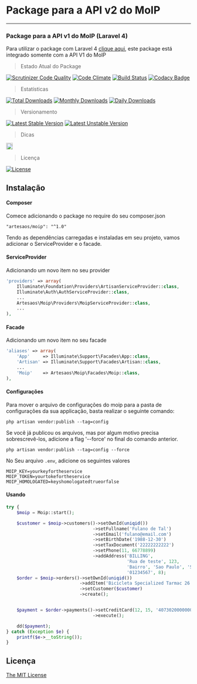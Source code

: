 # Package para a API v2 do MoIP
----------------------
### Package para a API v1 do MoIP (Laravel 4)

Para utilizar o package com Laravel 4 [clique aqui](https://github.com/SOSTheBlack/moip), este package está integrado somente com a API V1 do MoIP

> Estado Atual do Package

[![Scrutinizer Code Quality](https://scrutinizer-ci.com/g/artesaos/moip/badges/quality-score.png?b=master)](https://scrutinizer-ci.com/g/artesaos/moip/?branch=master)
[![Code Climate](https://codeclimate.com/github/artesaos/moip/badges/gpa.svg)](https://codeclimate.com/github/artesaos/moip)
[![Build Status](https://scrutinizer-ci.com/g/artesaos/moip/badges/build.png?b=master)](https://scrutinizer-ci.com/g/artesaos/moip/build-status/master)
[![Codacy Badge](https://www.codacy.com/project/badge/61b5d36f2e544ffea6fa79ae316cc9d6)](https://www.codacy.com/app/jeancesargarcia/moip)

> Estatísticas

[![Total Downloads](https://poser.pugx.org/artesaos/moip/downloads)](https://packagist.org/packages/artesaos/moip)
[![Monthly Downloads](https://poser.pugx.org/artesaos/moip/d/monthly)](https://packagist.org/packages/artesaos/moip)
[![Daily Downloads](https://poser.pugx.org/artesaos/moip/d/daily)](https://packagist.org/packages/artesaos/moip)

> Versionamento

[![Latest Stable Version](https://poser.pugx.org/artesaos/moip/v/stable)](https://packagist.org/packages/artesaos/moip)
[![Latest Unstable Version](https://poser.pugx.org/artesaos/moip/v/unstable)](https://packagist.org/packages/artesaos/moip)


> Dicas

<a href="http://zenhub.io" target="_blank"><img src="https://raw.githubusercontent.com/ZenHubIO/support/master/zenhub-badge.png" height="18px" alt="Powered by ZenHub"/></a>

> Licença

[![License](https://poser.pugx.org/artesaos/moip/license)](https://packagist.org/packages/artesaos/moip)


## Instalação

#### Composer

Comece adicionando o package no require do seu composer.json

```shell
"artesaos/moip": "^1.0"
```

Tendo as dependências carregadas e instaladas em seu projeto, vamos adicionar o ServiceProvider e o facade.

#### ServiceProvider
Adicionando um novo item no seu provider

```php
'providers' => array(
    Illuminate\Foundation\Providers\ArtisanServiceProvider::class,
    Illuminate\Auth\AuthServiceProvider::class,
    ...
    Artesaos\Moip\Providers\MoipServiceProvider::class,
    ...
),
```
#### Facade
Adicionando um novo item no seu facade

```php
'aliases' => array(
	'App'     => Illuminate\Support\Facades\App::class,
	'Artisan' => Illuminate\Support\Facades\Artisan::class,
	...
	'Moip'    => Artesaos\Moip\Facades\Moip::class,
),
```

#### Configurações
Para mover o arquivo de configurações do moip para a pasta de configurações da sua applicação, basta realizar o seguinte comando:

```shell
php artisan vendor:publish --tag=config
```

Se você já publicou os arquivos, mas por algum motivo precisa sobrescrevê-los, adicione a flag '--force' no final do comando anterior.

```shell
php artisan vendor:publish --tag=config --force
```

No Seu arquivo `.env`, adicione os seguintes valores

```
MOIP_KEY=yourkeyfortheservice
MOIP_TOKEN=yourtokefortheservice
MOIP_HOMOLOGATED=keyshomologatedtrueorfalse
```

#### Usando

```php
try {
	$moip = Moip::start();

	$customer = $moip->customers()->setOwnId(uniqid())
	                             ->setFullname('Fulano de Tal')
	                             ->setEmail('fulano@email.com')
	                             ->setBirthDate('1988-12-30')
	                             ->setTaxDocument('22222222222')
	                             ->setPhone(11, 66778899)
	                             ->addAddress('BILLING',
	                                          'Rua de teste', 123,
	                                          'Bairro', 'Sao Paulo', 'SP',
	                                          '01234567', 8);
	$order = $moip->orders()->setOwnId(uniqid())
	                        ->addItem('Bicicleta Specialized Tarmac 26 Shimano Alivio', 1, 'uma linda bicicleta', 10000)
	                        ->setCustomer($customer)
	                        ->create();


	$payment = $order->payments()->setCreditCard(12, 15, '4073020000000002', '123', $customer)
	                             ->execute();	

	dd($payment);
} catch (Exception $e) {
	printf($e->__toString());
}
```

## Licença

[The MIT License](https://github.com/artesaos/moip/blob/master/LICENSE)

